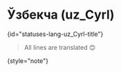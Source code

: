 # Ўзбекча (uz_Cyrl)
{id="statuses-lang-uz_Cyrl-title"}

> All lines are translated 😊
>
{style="note"}

